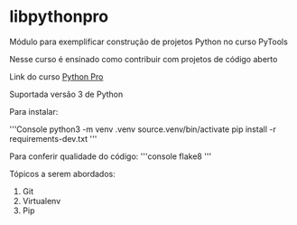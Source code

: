 # libpythonpro
Módulo para exemplificar construção  de projetos Python no curso PyTools

Nesse curso é ensinado como contribuir com projetos de código aberto

Link do curso [Python Pro](https://www.python.pro.br/)

Suportada versão 3 de Python

Para instalar:

'''Console
python3 -m venv .venv
source.venv/bin/activate
pip install -r requirements-dev.txt
'''

Para conferir qualidade do código:
'''console
flake8
'''

Tópicos a serem abordados:
1. Git
2. Virtualenv
3. Pip